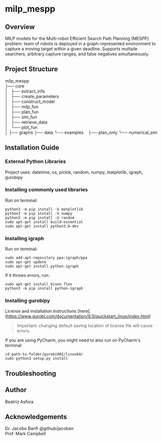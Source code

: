 # milp_mespp
## Overview
MILP models for the Multi-robot Efficient Search Path Planning (MESPP) problem: team of robots is deployed in a graph-represented environment to capture a moving target within a given deadline. 
Supports multiple searchers, arbitrary capture ranges, and false negatives simultaneously.


## Project Structure

 milp_mespp   <br />
   ├── core   <br />
   │   ├── extract_info  <br />
   │   ├── create_parameters  <br />
   │   ├── construct_model  <br />
   │   ├── milp_fun  
   │   ├── plan_fun  
   │   ├── sim_fun  
   │   ├── retrieve_data  
   │   └── plot_fun  
   │
   ├── graphs
   ├── data
   └── examples
       ├── plan_only
       └── numerical_sim
   

## Installation Guide


### External Python Libraries
Project uses: datetime, os, pickle, random, numpy, matplotlib, igraph, gurobipy

### Installing commonly used libraries
Run on terminal:
```
python3 -m pip install -U matplotlib
python3 -m pip install -U numpy
python3 -m pip install -U random
sudo apt-get install build-essential
sudo apt-get install python3.6-dev
```

### Installing igraph
Run on terminal:
```
sudo add-apt-repository ppa:igraph/ppa
sudo apt-get update
sudo apt-get install python-igraph
```

If it throws errors, run: 
```
sudo apt-get install bison flex
python3 -m pip install python-igraph
```
### Installing gurobipy
License and installation instructions [here].(https://www.gurobi.com/documentation/9.0/quickstart_linux/index.html) <br />
> Important: changing default saving location of license file will cause errors. 

If you are using PyCharm, you might need to also run on PyCharm's terminal:
```
cd path-to-folder/gurobi902/linux64/
sudo python3 setup.py install
```

## Troubleshooting




## Author
Beatriz Asfora

## Acknowledgements
Dr. Jacobo Banfi @github/jacoban <br />
Prof. Mark Campbell


